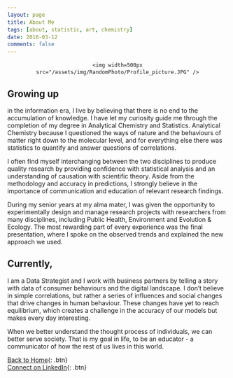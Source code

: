 ```yaml
---
layout: page
title: About Me
tags: [about, statistic, art, chemistry]
date: 2016-03-12
comments: false
---
```



<center><figure>

	<img width=500px src="/assets/img/RandomPhoto/Profile_picture.JPG" />

</figure></center>

## Growing up 

in the information era, I live by believing that there is no end to the accumulation of knowledge. I have let my curiosity guide me through the completion of my degree in Analytical Chemistry and Statistics. Analytical Chemistry because I questioned the ways of nature and the behaviours of matter right down to the molecular level, and for everything else there was statistics to quantify and answer questions of correlations.

I often find myself interchanging between the two disciplines to produce quality research by providing confidence with statistical analysis and an understanding of causation with scientific theory. Aside from the methodology and accuracy in predictions, I strongly believe in the importance of communication and education of relevant research findings.

During my senior years at my alma mater, I was given the opportunity to experimentally design and manage research projects with researchers from many disciplines, including Public Health, Environment and Evolution & Ecology. The most rewarding part of every experience was the final presentation, where I spoke on the observed trends and explained the new approach we used.

## Currently, 

I am a Data Strategist and I work with business partners by telling a story with data of consumer behaviours and the digital landscape. I don’t believe in simple correlations, but rather a series of influences and social changes that drive changes in human behaviour. These changes have yet to reach equilibrium, which creates a challenge in the accuracy of our models but makes every day interesting. 

When we better understand the thought process of individuals, we can better serve society. That is my goal in life, to be an educator - a communicator of how the rest of us lives in this world.



[Back to Home](http://janicetang.com){: .btn}     
[Connect on LinkedIn](https://www.linkedin.com/in/janicetang766/){: .btn}

